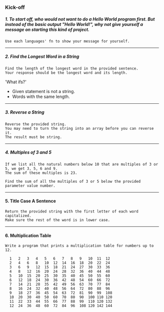 ### Kick-off
##### 1. To start off, who would not want to do a Hello World program first. But instead of the basic output "Hello World!", why not give yourself a message on starting this kind of project. 

```
Use each languages' fn to show your message for yourself.
```
***
##### 2. Find the Longest Word in a String

```
Find the length of the longest word in the provided sentence. 
Your response should be the longest word and its length.
```

'What ifs?'
- Given statement is not a string.
- Words with the same length.

***
##### 3. Reverse a String

```
Reverse the provided string.
You may need to turn the string into an array before you can reverse it.
The result must be string.
```

***
##### 4. Multiples of 3 and 5

```
If we list all the natural numbers below 10 that are multiples of 3 or 5, we get 3, 5, 6 and 9.
The sum of these multiples is 23.

Find the sum of all the multiples of 3 or 5 below the provided parameter value number.
```

***
#### 5. Title Case A Sentence

```
Return the provided string with the first letter of each word capitalized. 
Make sure the rest of the word is in lower case.
```

*** 
#### 6. Multiplication Table

```
Write a program that prints a multiplication table for numbers up to 12.

  1   2   3   4   5   6   7   8   9   10  11  12
  2   4   6   8   10  12  14  16  18  20  22  24                                            
  3   6   9   12  15  18  21  24  27  30  33  36
  4   8   12  16  20  24  28  32  36  40  44  48      
  5   10  15  20  25  30  35  40  45  50  55  60    
  6   12  18  24  30  36  42  48  54  60  66  72
  7   14  21  28  35  42  49  56  63  70  77  84
  8   16  24  32  40  48  56  64  72  80  88  96    
  9   18  27  36  45  54  63  72  81  90  99  108
  10  20  30  40  50  60  70  80  90  100 110 120
  11  22  33  44  55  66  77  88  99  110 120 132
  12  24  36  48  60  72  84  96  108 120 142 144

```